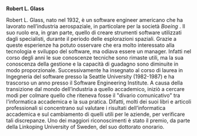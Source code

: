 <b>Robert L. Glass </b>

Robert L. Glass, nato nel 1932, è un software engineer americano che ha lavorato nell’industria aerospaziale, in particolare per la società <em>Boeing </em>. Il suo ruolo era, in gran parte, quello di creare strumenti software utilizzati dagli specialisti, durante il periodo delle esplorazioni spaziali. Grazie a queste esperienze ha potuto osservare che era molto interessato alla tecnologia e sviluppo del software, ma odiava essere un manager. Infatti nel corso degli anni le sue conoscenze tecniche sono rimaste utili, ma la sua conoscenza della gestione e la capacità di guadagno sono diminuite in modo proporzionale.
Successivamente ha insegnato al corso di laurea in Ingegneria del software presso la Seattle University (1982-1987) e ha trascorso un anno presso il Software Engineering Institute.
A causa della transizione dal mondo dell’industria a quello accademico, iniziò a cercare modi per colmare quello che riteneva fosse il "divario comunicativo" tra l'informatica accademica e la sua pratica. Difatti, molti dei suoi libri e articoli professionali si concentrano sul valutare i risultati dell’informatica accademica e sul cambiamento di quelli utili per le aziende, per verificare tali discrepanze.
Uno dei maggiori riconoscimenti è stato il premio, da parte della Linkoping University of Sweden, del suo dottorato onorario.
